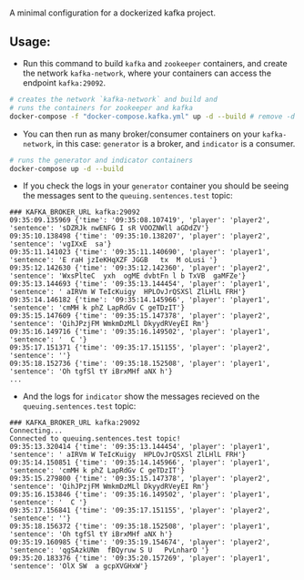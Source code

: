 #

A minimal configuration for a dockerized kafka project.


## Usage:
* Run this command to build `kafka` and `zookeeper` containers, and create the network `kafka-network`, where your containers can access the endpoint `kafka:29092`.
```bash
# creates the network `kafka-network` and build and
# runs the containers for zookeeper and kafka
docker-compose -f "docker-compose.kafka.yml" up -d --build # remove -d if you want to see logs in the same shell
```

* You can then run as many broker/consumer containers on your `kafka-network`, in this case: `generator` is a broker, and `indicator` is a consumer.
```bash
# runs the generator and indicator containers
docker-compose up -d --build
```

* If you check the logs in your `generator` container you should be seeing the messages sent to the `queuing.sentences.test` topic:
```
### KAFKA_BROKER_URL kafka:29092
09:35:09.135969 {'time': '09:35:08.107419', 'player': 'player2', 'sentence': 'sDZRJk nwENFG I sR VOOZNWll aGDdZV'}
09:35:10.138498 {'time': '09:35:10.138207', 'player': 'player2', 'sentence': 'vgIXxE  sa'}
09:35:11.141023 {'time': '09:35:11.140690', 'player': 'player1', 'sentence': 'E raH jzIeKHqXZF JGGB   tx  M oLusi '}
09:35:12.142630 {'time': '09:35:12.142360', 'player': 'player2', 'sentence': 'WxsPlteC  yxh  ogME dvbtFn l b TxVB  gaMFZe'}
09:35:13.144693 {'time': '09:35:13.144454', 'player': 'player1', 'sentence': ' aIRVm W TeIcKuigy  HPLOvJrQSXSl ZlLHlL FRH'}
09:35:14.146182 {'time': '09:35:14.145966', 'player': 'player1', 'sentence': 'cmMH k phZ LapRdGv C geTDzIT'}
09:35:15.147609 {'time': '09:35:15.147378', 'player': 'player2', 'sentence': 'QihJPzjFM WmkmDzMLl DkyydRVeyEI Rm'}
09:35:16.149716 {'time': '09:35:16.149502', 'player': 'player1', 'sentence': '  C '}
09:35:17.151371 {'time': '09:35:17.151155', 'player': 'player2', 'sentence': ''}
09:35:18.152736 {'time': '09:35:18.152508', 'player': 'player1', 'sentence': 'Oh tgfSl tY iBrxMHf aNX h'}
...
```
* And the logs for `indicator` show the messages recieved on the `queuing.sentences.test` topic:
```
### KAFKA_BROKER_URL kafka:29092
Connecting...
Connected to queuing.sentences.test topic!
09:35:13.320414 {'time': '09:35:13.144454', 'player': 'player1', 'sentence': ' aIRVm W TeIcKuigy  HPLOvJrQSXSl ZlLHlL FRH'}
09:35:14.150851 {'time': '09:35:14.145966', 'player': 'player1', 'sentence': 'cmMH k phZ LapRdGv C geTDzIT'}
09:35:15.279800 {'time': '09:35:15.147378', 'player': 'player2', 'sentence': 'QihJPzjFM WmkmDzMLl DkyydRVeyEI Rm'}
09:35:16.153846 {'time': '09:35:16.149502', 'player': 'player1', 'sentence': '  C '}
09:35:17.156841 {'time': '09:35:17.151155', 'player': 'player2', 'sentence': ''}
09:35:18.156372 {'time': '09:35:18.152508', 'player': 'player1', 'sentence': 'Oh tgfSl tY iBrxMHf aNX h'}
09:35:19.160985 {'time': '09:35:19.154674', 'player': 'player2', 'sentence': 'qgSAzkUNm  fBQyruw S U   PvLnharO '}
09:35:20.183376 {'time': '09:35:20.157269', 'player': 'player1', 'sentence': 'OlX SW  a gcpXVGHxW'}
```